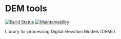 # DEM tools

[![Build Status](https://travis-ci.com/uw-cryo/dem-tools.svg?branch=master)](https://travis-ci.com/uw-cryo/dem-tools)
[![Maintainability](https://api.codeclimate.com/v1/badges/37fa0ad901a15ff35678/maintainability)](https://codeclimate.com/github/jomey/dem-tools/maintainability)

Library for processing Digital Elevation Models (DEMs).

